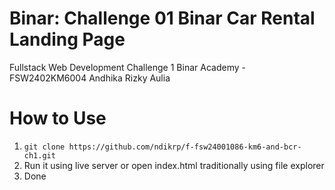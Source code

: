 # Binar: Challenge 01 Binar Car Rental Landing Page
Fullstack Web Development Challenge 1 Binar Academy - FSW2402KM6004 Andhika Rizky Aulia  

# How to Use

1. ```git clone https://github.com/ndikrp/f-fsw24001086-km6-and-bcr-ch1.git```
2. Run it using live server or open index.html traditionally using file explorer
3. Done
   
